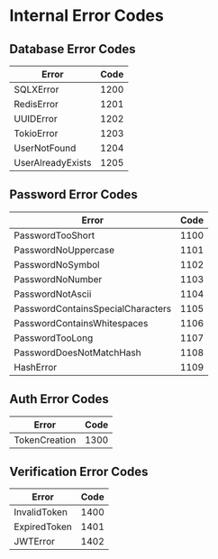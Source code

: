 # Internal Error Codes


## Database Error Codes
| Error    | Code |
| -------- | ------- |
| SQLXError         | 1200 |
| RedisError        | 1201 |
| UUIDError         | 1202 |
| TokioError        | 1203 |
| UserNotFound      | 1204 |
| UserAlreadyExists | 1205 |



## Password Error Codes
| Error    | Code |
| -------- | ------- |
| PasswordTooShort                  | 1100 |
| PasswordNoUppercase               | 1101 |
| PasswordNoSymbol                  | 1102 |
| PasswordNoNumber                  | 1103 |
| PasswordNotAscii                  | 1104 |
| PasswordContainsSpecialCharacters | 1105 |
| PasswordContainsWhitespaces       | 1106 |
| PasswordTooLong                   | 1107 |
| PasswordDoesNotMatchHash          | 1108 |
| HashError                         | 1109 |

## Auth Error Codes
| Error    | Code |
| -------- | ------- |
| TokenCreation | 1300 |

## Verification Error Codes
| Error    | Code |
| -------- | ------- |
| InvalidToken | 1400 |
| ExpiredToken | 1401 |
| JWTError     | 1402 |